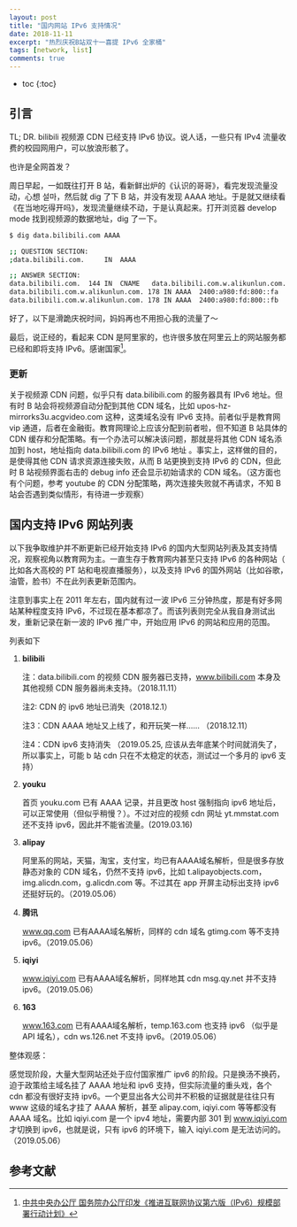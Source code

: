 ```yaml
---
layout: post
title: "国内网站 IPv6 支持情况"
date: 2018-11-11
excerpt: "热烈庆祝B站双十一喜提 IPv6 全家桶"
tags: [network, list]
comments: true
---
```


* toc
{:toc}

## 引言

TL; DR. bilibili 视频源 CDN 已经支持 IPv6 协议。说人话，一些只有 IPv4 流量收费的校园网用户，可以放浪形骸了。

也许是全网首发？

周日早起，一如既往打开 B 站，看新鲜出炉的《认识的哥哥》，看完发现流量没动，心想 설마，然后就 dig 了下 B 站，并没有发现 AAAA 地址。于是就又继续看 《在当地吃得开吗》，发现流量继续不动，于是认真起来。打开浏览器 develop mode 找到视频源的数据地址，dig 了一下。

```bash
$ dig data.bilibili.com AAAA

;; QUESTION SECTION:
;data.bilibili.com.		IN	AAAA

;; ANSWER SECTION:
data.bilibili.com.	144	IN	CNAME	data.bilibili.com.w.alikunlun.com.
data.bilibili.com.w.alikunlun.com. 178 IN AAAA	2400:a980:fd:800::fa
data.bilibili.com.w.alikunlun.com. 178 IN AAAA	2400:a980:fd:800::fb
```

好了，以下是滑跪庆祝时间，妈妈再也不用担心我的流量了～

最后，说正经的，看起来 CDN 是阿里家的，也许很多放在阿里云上的网站服务都已经和即将支持 IPv6。感谢国家[^gov]。

### 更新

关于视频源 CDN 问题，似乎只有 data.bilibili.com 的服务器具有 IPv6 地址。但有时 B 站会将视频源自动分配到其他 CDN 域名，比如 upos-hz-mirrorks3u.acgvideo.com 这种，这类域名没有 IPv6 支持。前者似乎是教育网 vip 通道，后者在金融街。教育网理论上应该分配到前者啦，但不知道 B 站具体的 CDN 缓存和分配策略。有一个办法可以解决该问题，那就是将其他 CDN 域名添加到 host，地址指向 data.bilibili.com 的 IPv6 地址 。事实上，这样做的目的，是使得其他 CDN 请求资源连接失败，从而 B 站更换到支持 IPv6 的 CDN，但此时 B 站视频界面右击的 debug info 还会显示初始请求的 CDN 域名。（这方面也有个问题，参考 youtube 的 CDN 分配策略，两次连接失败就不再请求，不知 B 站会否遇到类似情形，有待进一步观察）

## 国内支持 IPv6 网站列表

以下我争取维护并不断更新已经开始支持 IPv6 的国内大型网站列表及其支持情况，观察视角以教育网为主。一直生存于教育网内甚至只支持 IPv6 的各种网站（ 比如各大高校的 PT 站和电视直播服务），以及支持 IPv6 的国外网站（比如谷歌，油管，脸书）不在此列表更新范围内。

注意到事实上在 2011 年左右，国内就有过一波 IPv6 三分钟热度，那是有好多网站某种程度支持 IPv6，不过现在基本都凉了。而该列表则完全从我自身测试出发，重新记录在新一波的 IPv6 推广中，开始应用 IPv6 的网站和应用的范围。

列表如下

1. **bilibili** 

   注：data.bilibili.com 的视频 CDN 服务器已支持，www.bilibili.com 本身及其他视频 CDN 服务器尚未支持。（2018.11.11）

   注2:  CDN 的 ipv6 地址已消失（2018.12.1）

   注3：CDN AAAA 地址又上线了，和开玩笑一样...... （2018.12.11）

   注4：CDN ipv6 支持消失 （2019.05.25, 应该从去年底某个时间就消失了，所以事实上，可能 b 站 cdn 只在不太稳定的状态，测试过一个多月的 ipv6 支持）

2. **youku**

   首页 youku.com 已有 AAAA 记录，并且更改 host 强制指向 ipv6 地址后，可以正常使用（但似乎稍慢？）。不过对应的视频 cdn 网址 yt.mmstat.com 还不支持 ipv6，因此并不能省流量。(2019.03.16)

3. **alipay**

   阿里系的网站，天猫，淘宝，支付宝，均已有AAAA域名解析，但是很多存放静态对象的 CDN 域名，仍然不支持 ipv6，比如 t.alipayobjects.com，img.alicdn.com，g.alicdn.com 等。不过其在 app 开屏主动标出支持 ipv6 还挺好玩的。（2019.05.06）

4. **腾讯**

   www.qq.com 已有AAAA域名解析，同样的 cdn 域名 gtimg.com 等不支持 ipv6。（2019.05.06）

5. **iqiyi**

   www.iqiyi.com 已有AAAA域名解析，同样地其 cdn msg.qy.net 并不支持 ipv6。（2019.05.06）

6. **163**

   www.163.com 已有AAAA域名解析，temp.163.com 也支持 ipv6 （似乎是 API 域名），cdn ws.126.net 不支持 ipv6。（2019.05.06）

整体观感：

感觉现阶段，大量大型网站还处于应付国家推广 ipv6 的阶段。只是换汤不换药，迫于政策给主域名挂了 AAAA 地址和 ipv6 支持，但实际流量的重头戏，各个 cdn 都没有很好支持 ipv6。一个更显出各大公司并不积极的证据就是往往只有 www 这级的域名才挂了 AAAA 解析，甚至 alipay.com, iqiyi.com 等等都没有 AAAA 域名。比如 iqiyi.com 是一个 ipv4 地址，需要内部 301 到 www.iqiyi.com 才切换到 ipv6，也就是说，只有 ipv6 的环境下，输入 iqiyi.com 是无法访问的。（2019.05.06）

## 参考文献

[^gov]: [中共中央办公厅 国务院办公厅印发《推进互联网协议第六版（IPv6）规模部署行动计划》](http://www.gov.cn/zhengce/2017-11/26/content_5242389.htm)
